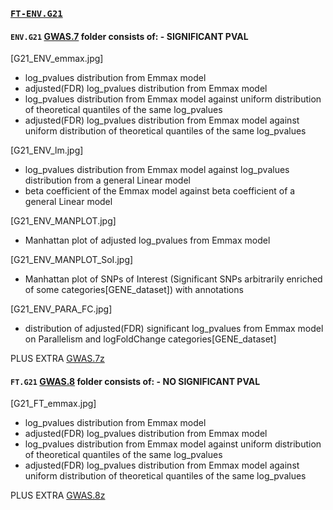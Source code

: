 ### [`FT-ENV.G21`](./1_GWAS/3_Plots/FT-ENV.G21) 

#### `ENV.G21` [GWAS.7](../../README.md#gwas-information) folder consists of:  -  SIGNIFICANT PVAL

[G21_ENV_emmax.jpg]
- log_pvalues distribution from Emmax model
- adjusted(FDR) log_pvalues distribution from Emmax model
- log_pvalues distribution from Emmax model against uniform distribution of theoretical quantiles of the same log_pvalues
- adjusted(FDR) log_pvalues distribution from Emmax model against uniform distribution of theoretical quantiles of the same log_pvalues

[G21_ENV_lm.jpg]
- log_pvalues distribution from Emmax model against log_pvalues distribution from a general Linear model
- beta coefficient of the Emmax model against beta coefficient of a general Linear model

[G21_ENV_MANPLOT.jpg]
- Manhattan plot of adjusted log_pvalues from Emmax model

[G21_ENV_MANPLOT_SoI.jpg]
- Manhattan plot of SNPs of Interest (Significant SNPs arbitrarily enriched of some categories[GENE_dataset]) with annotations

[G21_ENV_PARA_FC.jpg]
- distribution of adjusted(FDR) significant log_pvalues from Emmax model on Parallelism and logFoldChange categories[GENE_dataset]

PLUS EXTRA [GWAS.7z](../../README.md#gwas-information)

#### `FT.G21` [GWAS.8](../../README.md#gwas-information) folder consists of:  - NO SIGNIFICANT PVAL

[G21_FT_emmax.jpg]
- log_pvalues distribution from Emmax model
- adjusted(FDR) log_pvalues distribution from Emmax model
- log_pvalues distribution from Emmax model against uniform distribution of theoretical quantiles of the same log_pvalues
- adjusted(FDR) log_pvalues distribution from Emmax model against uniform distribution of theoretical quantiles of the same log_pvalues

PLUS EXTRA [GWAS.8z](../../README.md#gwas-information)